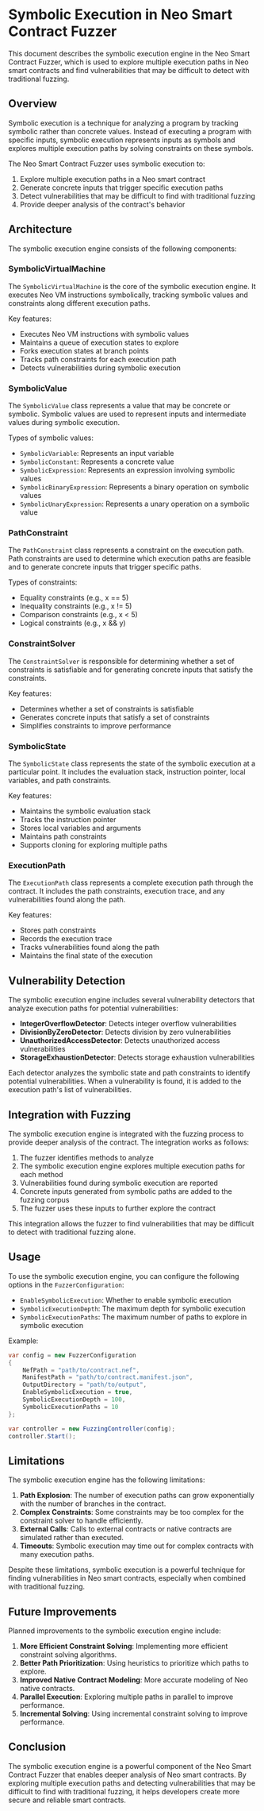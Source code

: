# Symbolic Execution in Neo Smart Contract Fuzzer

This document describes the symbolic execution engine in the Neo Smart Contract Fuzzer, which is used to explore multiple execution paths in Neo smart contracts and find vulnerabilities that may be difficult to detect with traditional fuzzing.

## Overview

Symbolic execution is a technique for analyzing a program by tracking symbolic rather than concrete values. Instead of executing a program with specific inputs, symbolic execution represents inputs as symbols and explores multiple execution paths by solving constraints on these symbols.

The Neo Smart Contract Fuzzer uses symbolic execution to:

1. Explore multiple execution paths in a Neo smart contract
2. Generate concrete inputs that trigger specific execution paths
3. Detect vulnerabilities that may be difficult to find with traditional fuzzing
4. Provide deeper analysis of the contract's behavior

## Architecture

The symbolic execution engine consists of the following components:

### SymbolicVirtualMachine

The `SymbolicVirtualMachine` is the core of the symbolic execution engine. It executes Neo VM instructions symbolically, tracking symbolic values and constraints along different execution paths.

Key features:
- Executes Neo VM instructions with symbolic values
- Maintains a queue of execution states to explore
- Forks execution states at branch points
- Tracks path constraints for each execution path
- Detects vulnerabilities during symbolic execution

### SymbolicValue

The `SymbolicValue` class represents a value that may be concrete or symbolic. Symbolic values are used to represent inputs and intermediate values during symbolic execution.

Types of symbolic values:
- `SymbolicVariable`: Represents an input variable
- `SymbolicConstant`: Represents a concrete value
- `SymbolicExpression`: Represents an expression involving symbolic values
- `SymbolicBinaryExpression`: Represents a binary operation on symbolic values
- `SymbolicUnaryExpression`: Represents a unary operation on a symbolic value

### PathConstraint

The `PathConstraint` class represents a constraint on the execution path. Path constraints are used to determine which execution paths are feasible and to generate concrete inputs that trigger specific paths.

Types of constraints:
- Equality constraints (e.g., x == 5)
- Inequality constraints (e.g., x != 5)
- Comparison constraints (e.g., x < 5)
- Logical constraints (e.g., x && y)

### ConstraintSolver

The `ConstraintSolver` is responsible for determining whether a set of constraints is satisfiable and for generating concrete inputs that satisfy the constraints.

Key features:
- Determines whether a set of constraints is satisfiable
- Generates concrete inputs that satisfy a set of constraints
- Simplifies constraints to improve performance

### SymbolicState

The `SymbolicState` class represents the state of the symbolic execution at a particular point. It includes the evaluation stack, instruction pointer, local variables, and path constraints.

Key features:
- Maintains the symbolic evaluation stack
- Tracks the instruction pointer
- Stores local variables and arguments
- Maintains path constraints
- Supports cloning for exploring multiple paths

### ExecutionPath

The `ExecutionPath` class represents a complete execution path through the contract. It includes the path constraints, execution trace, and any vulnerabilities found along the path.

Key features:
- Stores path constraints
- Records the execution trace
- Tracks vulnerabilities found along the path
- Maintains the final state of the execution

## Vulnerability Detection

The symbolic execution engine includes several vulnerability detectors that analyze execution paths for potential vulnerabilities:

- **IntegerOverflowDetector**: Detects integer overflow vulnerabilities
- **DivisionByZeroDetector**: Detects division by zero vulnerabilities
- **UnauthorizedAccessDetector**: Detects unauthorized access vulnerabilities
- **StorageExhaustionDetector**: Detects storage exhaustion vulnerabilities

Each detector analyzes the symbolic state and path constraints to identify potential vulnerabilities. When a vulnerability is found, it is added to the execution path's list of vulnerabilities.

## Integration with Fuzzing

The symbolic execution engine is integrated with the fuzzing process to provide deeper analysis of the contract. The integration works as follows:

1. The fuzzer identifies methods to analyze
2. The symbolic execution engine explores multiple execution paths for each method
3. Vulnerabilities found during symbolic execution are reported
4. Concrete inputs generated from symbolic paths are added to the fuzzing corpus
5. The fuzzer uses these inputs to further explore the contract

This integration allows the fuzzer to find vulnerabilities that may be difficult to detect with traditional fuzzing alone.

## Usage

To use the symbolic execution engine, you can configure the following options in the `FuzzerConfiguration`:

- `EnableSymbolicExecution`: Whether to enable symbolic execution
- `SymbolicExecutionDepth`: The maximum depth for symbolic execution
- `SymbolicExecutionPaths`: The maximum number of paths to explore in symbolic execution

Example:

```csharp
var config = new FuzzerConfiguration
{
    NefPath = "path/to/contract.nef",
    ManifestPath = "path/to/contract.manifest.json",
    OutputDirectory = "path/to/output",
    EnableSymbolicExecution = true,
    SymbolicExecutionDepth = 100,
    SymbolicExecutionPaths = 10
};

var controller = new FuzzingController(config);
controller.Start();
```

## Limitations

The symbolic execution engine has the following limitations:

1. **Path Explosion**: The number of execution paths can grow exponentially with the number of branches in the contract.
2. **Complex Constraints**: Some constraints may be too complex for the constraint solver to handle efficiently.
3. **External Calls**: Calls to external contracts or native contracts are simulated rather than executed.
4. **Timeouts**: Symbolic execution may time out for complex contracts with many execution paths.

Despite these limitations, symbolic execution is a powerful technique for finding vulnerabilities in Neo smart contracts, especially when combined with traditional fuzzing.

## Future Improvements

Planned improvements to the symbolic execution engine include:

1. **More Efficient Constraint Solving**: Implementing more efficient constraint solving algorithms.
2. **Better Path Prioritization**: Using heuristics to prioritize which paths to explore.
3. **Improved Native Contract Modeling**: More accurate modeling of Neo native contracts.
4. **Parallel Execution**: Exploring multiple paths in parallel to improve performance.
5. **Incremental Solving**: Using incremental constraint solving to improve performance.

## Conclusion

The symbolic execution engine is a powerful component of the Neo Smart Contract Fuzzer that enables deeper analysis of Neo smart contracts. By exploring multiple execution paths and detecting vulnerabilities that may be difficult to find with traditional fuzzing, it helps developers create more secure and reliable smart contracts.
